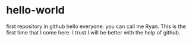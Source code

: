 # hello-world
first repository in github
hello everyone.
you can call me Ryan.
This is the first time that I come here.
I trust I will be better with the help of github.
